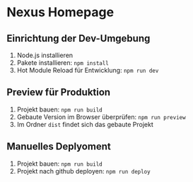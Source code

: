 # Nexus Homepage

## Einrichtung der Dev-Umgebung

1. Node.js installieren
2. Pakete installieren: `npm install`
3. Hot Module Reload für Entwicklung: `npm run dev`

## Preview für Produktion

1. Projekt bauen: `npm run build`
2. Gebaute Version im Browser überprüfen: `npm run preview`
3. Im Ordner `dist` findet sich das gebaute Projekt


## Manuelles Deplyoment 
1. Projekt bauen: `npm run build`
2. Projekt nach github deployen: `npm run deploy`




